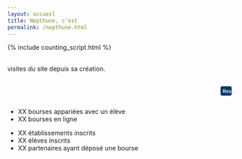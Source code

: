 ```yaml
---
layout: accueil
title: Nepthune, c'est
permalink: /nepthune.html
---
```

<style>
    .references {
        position: absolute;
        text-align:right;
        font-family: "Poppins", sans-serif;
        color: #3f4750;
        text-decoration: italic;
    }
    #reset {
        color:#eeeeee;
        border: none;
        padding: 0.5em 0.5em;
        background-color: rgb(7,58,104);
        font-family: "Poppins", sans-serif;
        display: inline-block;
        font-size: 75%;
        font-weight: 700;
        line-height: 1;
        text-align: center;
        white-space: nowrap;

        border-radius: 0.25rem;
        width: 5%;
        float: right;
    }

</style>
<script src="https://cdn.jsdelivr.net/npm/bootstrap@5.2.3/dist/js/bootstrap.min.js" integrity="sha384-cuYeSxntonz0PPNlHhBs68uyIAVpIIOZZ5JqeqvYYIcEL727kskC66kF92t6Xl2V" crossorigin="anonymous"></script>
<html>
{% include counting_script.html %}
    <div class="website-counter"></div> <br><p> visites du site depuis sa création.</p><br>
    <div class="d-grid gap-2 d-md-flex justify-content-md-end">
    <button id="reset">Reset</button>
    </div>
    <br><br>
    <ul>
     <li>XX bourses appariées avec un élève</li>
      <li>XX bourses en ligne</li>
    </ul>
    <ul>
        <li>XX établissements inscrits</li>
        <li>XX élèves inscrits</li>
        <li>XX partenaires ayant déposé une bourse</li>
    </ul>
</html>

